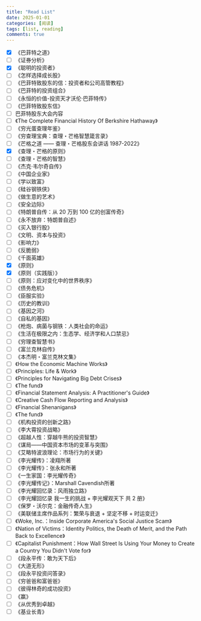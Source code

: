 ```yaml
---
title: "Read List"
date: 2025-01-01
categories: [阅读]
tags: [list, reading]
comments: true
---
```


- [x] 《巴菲特之道》
- [ ] 《证券分析》
- [x] 《聪明的投资者》
- [ ] 《怎样选择成长股》
- [ ] 《巴菲特致股东的信：投资者和公司高管教程》
- [ ] 《巴菲特的投资组合》
- [ ] 《永恒的价值-投资天才沃伦·巴菲特传》
- [ ] 《巴菲特致股东信》
- [ ]  巴菲特股东大会内容
- [ ] 《The Complete Financial History Of Berkshire Hathaway》
- [ ] 《穷光蛋查理年鉴》
- [ ] 《穷查理宝典：查理・芒格智慧箴言录》
- [ ] 《芒格之道 —— 查理・芒格股东会讲话 1987-2022》
- [x] 《查理・芒格的原则》
- [ ] 《查理・芒格的智慧》
- [ ] 《杰克·韦尔奇自传》
- [ ] 《中国企业家》
- [ ] 《学以致富》
- [ ] 《硅谷钢铁侠》
- [ ] 《做生意的艺术》
- [ ] 《安全边际》
- [ ] 《特朗普自传：从 20 万到 100 亿的创富传奇》
- [ ] 《永不放弃：特朗普自述》
- [ ] 《买入银行股》
- [ ] 《文明、资本与投资》
- [ ] 《影响力》
- [ ] 《反脆弱》
- [ ] 《千面英雄》
- [x] 《原则》
- [x] 《原则（实践版）》
- [ ] 《原则：应对变化中的世界秩序》
- [ ] 《债务危机》
- [ ] 《臣服实验》
- [ ] 《历史的教训》
- [ ] 《基因之河》
- [ ] 《自私的基因》
- [ ] 《枪炮、病菌与钢铁：人类社会的命运》
- [ ] 《生活在极限之内：生态学、经济学和人口禁忌》
- [ ] 《穷理查智慧书》
- [ ] 《富兰克林自传》
- [ ] 《本杰明・富兰克林文集》
- [ ] 《How the Economic Machine Works》
- [ ] 《Principles: Life & Work》
- [ ] 《Principles for Navigating Big Debt Crises》
- [ ] 《The fund》
- [ ] 《Financial Statement Analysis: A Practitioner's Guide》
- [ ] 《Creative Cash Flow Reporting and Analysis》
- [ ] 《Financial Shenanigans》
- [ ] 《The fund》
- [ ] 《机构投资的创新之路》
- [ ] 《李大霄投资战略》
- [ ] 《超越人性：穿越牛熊的投资智慧》
- [ ] 《谋局——中国资本市场的变革与突围》
- [ ] 《艾略特波浪理论：市场行为的关键》
- [ ] 《李光耀传》：凌翔所著
- [ ] 《李光耀传》：张永和所著
- [ ] 《一生家国：李光耀传奇》
- [ ] 《李光耀传记》：Marshall Cavendish所著
- [ ] 《李光耀回忆录：风雨独立路》
- [ ] 《李光耀回忆录 我一生的挑战 + 李光耀观天下 共 2 册》
- [ ] 《保罗・沃尔克：金融传奇人生》
- [ ] 《美联储主席作品系列：繁荣与衰退 + 坚定不移 + 时运变迁》
- [ ] 《Woke, Inc.：Inside Corporate America's Social Justice Scam》
- [ ] 《Nation of Victims：Identity Politics, the Death of Merit, and the Path Back to Excellence》
- [ ] 《Capitalist Punishment：How Wall Street Is Using Your Money to Create a Country You Didn't Vote for》
- [ ] 《段永平传：敢为天下后》
- [ ] 《大道无形》
- [ ] 《段永平投资问答录》
- [ ] 《穷爸爸和富爸爸》
- [ ] 《彼得林奇的成功投资》
- [ ] 《赢》
- [ ] 《从优秀到卓越》
- [ ] 《基业长青》
